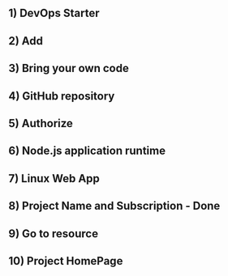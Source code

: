 

## 1) DevOps Starter ##
## 2) Add ##
## 3) Bring your own code ##
## 4) GitHub repository ##
## 5) Authorize ##
## 6) Node.js application runtime ##
## 7) Linux Web App ##
## 8) Project Name and Subscription - Done ##
## 9) Go to resource ##
## 10) Project HomePage ##
